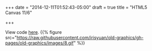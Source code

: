 +++
date = "2014-12-11T01:52:43-05:00"
draft = true
title = "HTML5 Canvas 11/6"

+++

View code <a href="https://github.com/irisyuan/old-graphics/tree/gh-pages/old-graphics/assignment8" target="_blank">here</a>.
{{% figure src="https://raw.githubusercontent.com/irisyuan/old-graphics/gh-pages/old-graphics/images/8.gif" %}}
